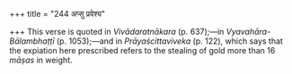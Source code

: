 +++
title = "244 अप्सु प्रवेश्य"

+++
This verse is quoted in *Vivādaratnākara* (p. 637);—in
*Vyavahāra-Bālambhaṭṭī* (p. 1053);—and in *Prāyaścittaviveka* (p. 122),
which says that the expiation here prescribed refers to the stealing of
gold more than 16 *māṣas* in weight.


